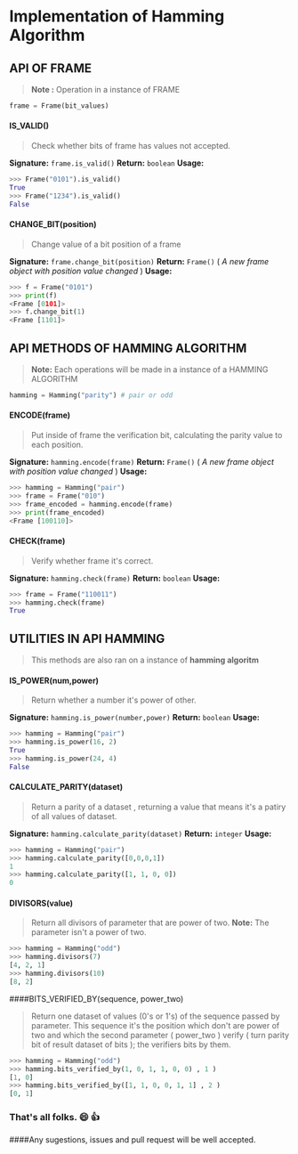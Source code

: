 # Implementation of Hamming Algorithm

## API OF FRAME

> **Note :** Operation in a instance of FRAME
```python
frame = Frame(bit_values)
```
#### IS_VALID()
> Check whether bits of frame has values not accepted.

**Signature:** ```frame.is_valid()```
**Return:** ```boolean```
**Usage:**

```python
>>> Frame("0101").is_valid()
True
>>> Frame("1234").is_valid()
False
```

#### CHANGE_BIT(position)
> Change value of a bit position of a frame

**Signature:** ```frame.change_bit(position)```
**Return:** ```Frame()``` ( _A new frame object with position value changed_ )
**Usage:**

```python
>>> f = Frame("0101")
>>> print(f)
<Frame [0101]>
>>> f.change_bit(1)
<Frame [1101]>
```

## API METHODS OF HAMMING ALGORITHM

> **Note:** Each operations will be made in a instance of a HAMMING ALGORITHM
```python
hamming = Hamming("parity") # pair or odd
```

#### ENCODE(frame)
> Put inside of frame the verification bit, calculating the parity value to each position.

**Signature:** ```hamming.encode(frame)```
**Return:** ```Frame()``` ( _A new frame object with position value changed_ )
**Usage:**

```python
>>> hamming = Hamming("pair")
>>> frame = Frame("010")
>>> frame_encoded = hamming.encode(frame)
>>> print(frame_encoded)
<Frame [100110]>
```
#### CHECK(frame)
> Verify whether frame it's correct.

**Signature:** ```hamming.check(frame)```
**Return:** ```boolean```
**Usage:**

```python
>>> frame = Frame("110011")
>>> hamming.check(frame)
True
```
## UTILITIES IN API HAMMING

> This methods are also ran on a instance of **hamming algoritm**

#### IS_POWER(num,power)
>Return whether a number it's power of other.

**Signature:** ```hamming.is_power(number,power)```
**Return:** ```boolean```
**Usage:**

```python
>>> hamming = Hamming("pair")
>>> hamming.is_power(16, 2)
True
>>> hamming.is_power(24, 4)
False
```

#### CALCULATE_PARITY(dataset)
> Return a parity of a dataset , returning a value that means it's a patiry of all values of dataset.

**Signature:** ```hamming.calculate_parity(dataset)```
**Return:** ```integer```
**Usage:**

```python
>>> hamming = Hamming("pair")
>>> hamming.calculate_parity([0,0,0,1])
1
>>> hamming.calculate_parity([1, 1, 0, 0])
0
```

#### DIVISORS(value)
>Return all divisors of parameter that are power of two. 
>**Note:** The parameter isn't a power of two.

```python
>>> hamming = Hamming("odd")
>>> hamming.divisors(7)
[4, 2, 1]
>>> hamming.divisors(10)
[8, 2]
```

####BITS_VERIFIED_BY(sequence, power_two)
> Return one dataset of values (0's or 1's) of the sequence passed by parameter. This sequence it's the position which don't are power of two and which the second parameter ( power_two ) verify ( turn parity bit of result dataset of bits ); the verifiers bits by them.

```python
>>> hamming = Hamming("odd")
>>> hamming.bits_verified_by(1, 0, 1, 1, 0, 0) , 1 )
[1, 0]
>>> hamming.bits_verified_by([1, 1, 0, 0, 1, 1] , 2 )
[0, 1]
```

### That's all folks. :smile: :+1:
####Any sugestions, issues and pull request will be well accepted.